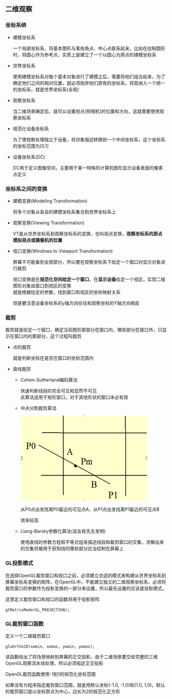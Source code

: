 ## 二维观察    

### 坐标系统   

* 建模坐标系   
    
    一个局部坐标系，将基本图形与某些角点、中心点联系起来，比如在绘制圆形时，将圆心作为参考点，实质上是建立了一个以圆心为原点的建模坐标系   

* 世界坐标系    

    使用建模坐标系对每个基本对象进行了建模之后，需要将他们组合起来，为了确定他们之间的相对位置，就必须抛弃他们原有的坐标系，将其纳入一个统一的坐标系，就是世界坐标系(全局)    

* 观察坐标系   

    当二维场景确定后，就可以设置视点(照相机)的位置和方向，这就需要使用观察坐标系    

* 规范化设备坐标系     

    为了使观察处理独立于设备，将对象描述转换到一个中间坐标系，这个坐标系的坐标范围为[0,1]   

* 设备坐标系(DC)     

    DC用于定义图像空间，主要用于某一特殊的计算机图形显示设备表面的像素点定义     

### 坐标系之间的变换    

* 建模变换(Modeling Transformation)     

    将多个对象从各自的建模坐标系集合到世界坐标系上    

* 观察变换(Viewing Transformation)    

    VT是从世界坐标系到观察坐标系的变换，也叫视点变换，**观察坐标系的原点模拟视点或摄像机的位置**        

* 视口变换(Windows to Viewport Transformation)     

    屏幕不可能看到全部部分，所以要在观察坐标系下给定一个窗口对显示对象进行裁剪         

    视口变换是在**规范化空间给定一个窗口**，在**显示设备**给定一个视区，实现二维图形对象由窗口到视区的变换     
    就是根据给定的参数，找到窗口和视区的坐标映射关系      

    但是要注意设备坐标系的y轴方向往往和观察坐标的Y轴方向相反         

### 裁剪     

裁剪就是给定一个窗口，确定当前图形那部分在窗口内，哪些部分在窗口外，只显示在窗口内的那部分，这个过程叫裁剪     

* 点的裁剪    

    就是判断坐标在是否在窗口的坐标范围内      

* 直线裁剪    

    * Cohen-Sutherland编码算法     

        快速判断线段的完全可见和显然不可见    
        此算法适用于矩形窗口，对于其他形状的窗口未必有效     

    * 中点分割裁剪算法      

        ![middle clip](./img/middle.png)      

        从P0点出发找离P0最近的可见点A，从P1点出发找离P1最近的可见点B     

        效率较高     

    * Liang-Barsky参数化算法(梁友栋先生发明)       

        使用直线的参数方程和不等式组来描述线段和裁剪窗口的交集，求解出来的交集将被用于获知线的哪些部分应当绘制在屏幕上     

        


            

### GL投影模式    

在选择OpenGL裁剪窗口和视口之前，必须建立合适的模式来构建从世界坐标系到屏幕坐标系变换的矩阵，在OpenGL中，不能建立独立的二维观察坐标系，必须将裁剪窗口的参数作为投影变换的一部分来设置，所以最先设置的应该是投影模式。     

这里定义裁剪窗口和视口的函数将用于投影矩阵   

`glMatrixMode(GL_PROJECTION);`


### GL裁剪窗口函数    

定义一个二维裁剪窗口    

`gluOrtho2D(xwmin, xwmax, ywmin, ywmax);`  

该函数给出了将场景映射到屏幕的正交投影，由于二维场景要交给完整的三维OpenGL观察流水线处理，所以必须指定正交投影   

OpenGL裁剪函数使用-1到1的规范化坐标范围   

如果没有为程序指定裁剪窗口范围，就是用默认坐标(-1.0, -1.0)和(1.0, 1.0)，默认的裁剪窗口是以坐标原点为中心，边长为2的规范化正方形     

